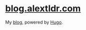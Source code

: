 # [blog.alextldr.com](https://blog.alextldr.com)
My [blog](https://blog.alextldr.com), powered by [Hugo](https://gohugo.io/).
